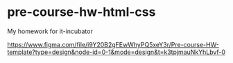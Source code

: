 # pre-course-hw-html-css

My homework for it-incubator

https://www.figma.com/file/i9Y20B2gFEwWhyPQ5xeY3r/Pre-course-HW-template?type=design&node-id=0-1&mode=design&t=k3tpjmauNkYhLbvf-0
